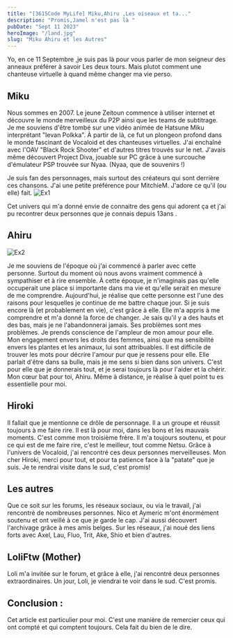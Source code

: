 ```yaml
---
title: "[3615Code MyLife] Miku,Ahiru ,Les oiseaux et ta..."
description: "Promis,Jamel n'est pas là "
pubDate: "Sept 11 2023"
heroImage: "/land.jpg"
slug: "Miku Ahiru et les Autres"
---
```


Yo, en ce 11 Septembre ,je suis pas là pour vous parler de mon seigneur des anneaux préférer à savoir Les deux tours. Mais plutot comment une chanteuse virtuelle à quand même changer ma vie perso.

## Miku

Nous sommes en 2007. Le jeune Zeitoun commence à utiliser internet et découvre le monde merveilleux du P2P ainsi que les teams de subtitrage. Je me souviens d'être tombé sur une vidéo animée de Hatsune Miku interprétant "Ievan Polkka". À partir de là, ce fut un plongeon profond dans le monde fascinant de Vocaloid et des chanteuses virtuelles. J'ai enchaîné avec l'OAV "Black Rock Shooter" et d'autres titres trouvés sur le net. J'avais même découvert Project Diva, jouable sur PC grâce à une surcouche d'émulateur PSP trouvée sur Nyaa. (Nyaa, que de souvenirs !)

Je suis fan des personnages, mais surtout des créateurs qui sont derrière ces chansons. J'ai une petite préférence pour MitchieM. J'adore ce qu'il (ou elle) fait.
![Ex1](https://64.media.tumblr.com/322f84b48c52a349aab6a4fed608c95c/7b4daa6cf102105f-f4/s1280x1920/e6db8757db77ed5773f5cd115eca72cbab7ec447.jpg)

Cet univers qui m'a donné envie de connaitre des gens qui adorent ça et j'ai pu recontrer deux personnes que je connais depuis 13ans .

## Ahiru

![Ex2](https://s4.anilist.co/file/anilistcdn/character/large/b1049-QY9csXufQc3U.jpg)

Je me souviens de l'époque où j'ai commencé à parler avec cette personne. Surtout du moment où nous avons vraiment commencé à sympathiser et à rire ensemble. À cette époque, je n'imaginais pas qu'elle occuperait une place si importante dans ma vie et qu'elle serait en mesure de me comprendre. Aujourd'hui, je réalise que cette personne est l'une des raisons pour lesquelles je continue de me battre chaque jour. Si je suis encore là (et probablement en vie), c'est grâce à elle. Elle m'a appris à me comprendre et m'a donné la force de changer. Je sais qu'il y a des hauts et des bas, mais je ne l'abandonnerai jamais. Ses problèmes sont mes problèmes. Je prends conscience de l'ampleur de mon amour pour elle. Mon engagement envers les droits des femmes, ainsi que ma sensibilité envers les plantes et les animaux, lui sont attribuables. Il est difficile de trouver les mots pour décrire l'amour pur que je ressens pour elle. Elle parlait d'être dans sa bulle, mais je me sens si bien dans son univers. C'est pour elle que je donnerais tout, et je serai toujours là pour l'aider et la chérir. Mon cœur bat pour toi, Ahiru. Même à distance, je réalise à quel point tu es essentielle pour moi.

## Hiroki

Il fallait que je mentionne ce drôle de personnage. Il a un groupe et réussit toujours à me faire rire. Il est là pour moi, dans les bons et les mauvais moments. C'est comme mon troisième frère. Il m'a toujours soutenu, et pour ce qui est de me faire rire, c'est le meilleur, tout comme Netsu. Grâce à l'univers de Vocaloid, j'ai rencontré ces deux personnes merveilleuses. Mon cher Hiroki, merci pour tout, et pour ta patience face à la "patate" que je suis. Je te rendrai visite dans le sud, c'est promis!

## Les autres

Que ce soit sur les forums, les réseaux sociaux, ou via le travail, j'ai rencontré de nombreuses personnes. Nico et Aymeric m'ont énormément soutenu et ont veillé à ce que je garde le cap. J'ai aussi découvert l'archivage grâce à mes amis belges. Sur les réseaux, j'ai noué des liens forts avec Axel, Lau, Fluo, Trit, Ake, Shio et bien d'autres.

## LoliFtw (Mother)

Loli m'a invitée sur le forum, et grâce à elle, j'ai rencontré deux personnes extraordinaires. Un jour, Loli, je viendrai te voir dans le sud. C'est promis.

## Conclusion :

Cet article est particulier pour moi. C'est une manière de remercier ceux qui ont compté et qui comptent toujours. Cela fait du bien de le dire.
